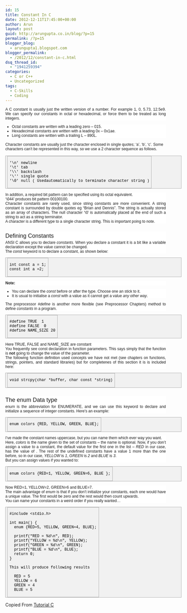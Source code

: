 ```yaml
---
id: 15
title: Constant In C
date: 2012-12-11T17:45:00+00:00
author: Arun
layout: post
guid: http://arungupta.co.in/blog/?p=15
permalink: /?p=15
blogger_blog:
  - arungupta1.blogspot.com
blogger_permalink:
  - /2012/12/constant-in-c.html
dsq_thread_id:
  - "1941259394"
categories:
  - C or C++
  - Uncategorized
tags:
  - C-Skills
  - Coding
---
```

<div style="background-color: white; font-family: verdana, helvetica, arial, sans-serif; font-size: 12px; text-align: justify;">
  A C constant is usually just the written version of a number. For example 1, 0, 5.73, 12.5e9. We can specify our constants in octal or hexadecimal, or force them to be treated as long integers.
</div>

<ul style="background-color: white; font-family: verdana, helvetica, arial, sans-serif; font-size: 12px; text-align: left;">
  <li>
    Octal constants are written with a leading zero &#8211; 015.
  </li>
  <li>
    Hexadecimal constants are written with a leading 0x &#8211; 0x1ae.
  </li>
  <li>
    Long constants are written with a trailing L &#8211; 890L.
  </li>
</ul>

<span style="background-color: white; font-family: verdana, helvetica, arial, sans-serif; font-size: 12px; text-align: left;">Character constants are usually just the character enclosed in single quotes; &#8216;a&#8217;, &#8216;b&#8217;, &#8216;c&#8217;. Some characters can&#8217;t be represented in this way, so we use a 2 character sequence as follows.</span>

<table style="background-color: #f1f1f1; border-bottom-color: rgb(170, 170, 170); border-bottom-style: solid; border-bottom-width: 1px; border-collapse: collapse; border-image: initial; border-left-color: rgb(170, 170, 170); border-left-style: solid; border-left-width: 1px; border-right-color: rgb(170, 170, 170); border-right-style: solid; border-right-width: 1px; border-top-color: rgb(170, 170, 170); border-top-style: solid; border-top-width: 1px; color: black; font-family: verdana, helvetica, arial, sans-serif; font-size: 12px; padding-left: 5px; text-align: left; vertical-align: top; width: 553px;">
  <tr>
    <td style="border-bottom-color: rgb(170, 170, 170); border-bottom-style: solid; border-bottom-width: 1px; border-collapse: collapse; border-image: initial; border-left-color: rgb(170, 170, 170); border-left-style: solid; border-left-width: 1px; border-right-color: rgb(170, 170, 170); border-right-style: solid; border-right-width: 1px; border-top-color: rgb(170, 170, 170); border-top-style: solid; border-top-width: 1px; margin-bottom: 0px; vertical-align: top;">
      <pre style="font-family: 'Courier New', monospace;">'\n' newline<br />'\t' tab<br />'\\' backslash<br />'\'' single quote<br />'\0' null ( Usedautomatically to terminate character string )<br /></pre>
    </td>
  </tr>
</table>

<div style="background-color: white; font-family: verdana, helvetica, arial, sans-serif; font-size: 12px; text-align: justify;">
  In addition, a required bit pattern can be specified using its octal equivalent.
</div>

<div style="background-color: white; font-family: verdana, helvetica, arial, sans-serif; font-size: 12px; text-align: justify;">
  &#8216;\044&#8217; produces bit pattern 00100100.
</div>

<div style="background-color: white; font-family: verdana, helvetica, arial, sans-serif; font-size: 12px; text-align: justify;">
  Character constants are rarely used, since string constants are more convenient. A string constant is surrounded by double quotes eg &#8220;Brian and Dennis&#8221;. The string is actually stored as an array of characters. The null character &#8216;\0&#8217; is automatically placed at the end of such a string to act as a string terminator.
</div>

<div style="background-color: white; font-family: verdana, helvetica, arial, sans-serif; font-size: 12px; text-align: justify;">
  A character is a different type to a single character string. This is important poing to note.
</div>

<h1 style="background-color: white; font-family: Helvetica, Arial, 'Liberation Sans', FreeSans, sans-serif; font-size: 18px; font-weight: normal; line-height: 1.5; margin-bottom: 0px; text-align: left;">
  Defining Constants
</h1>

<div style="background-color: white; font-family: verdana, helvetica, arial, sans-serif; font-size: 12px; text-align: justify;">
  ANSI C allows you to declare <em>constants</em>. When you declare a constant it is a bit like a variable declaration except the value cannot be changed.
</div>

<div style="background-color: white; font-family: verdana, helvetica, arial, sans-serif; font-size: 12px; text-align: justify;">
  The <i>const</i> keyword is to declare a constant, as shown below:
</div>

<table style="background-color: #f1f1f1; border-bottom-color: rgb(170, 170, 170); border-bottom-style: solid; border-bottom-width: 1px; border-collapse: collapse; border-image: initial; border-left-color: rgb(170, 170, 170); border-left-style: solid; border-left-width: 1px; border-right-color: rgb(170, 170, 170); border-right-style: solid; border-right-width: 1px; border-top-color: rgb(170, 170, 170); border-top-style: solid; border-top-width: 1px; color: black; font-family: verdana, helvetica, arial, sans-serif; font-size: 12px; padding-left: 5px; text-align: left; vertical-align: top; width: 553px;">
  <tr>
    <td style="border-bottom-color: rgb(170, 170, 170); border-bottom-style: solid; border-bottom-width: 1px; border-collapse: collapse; border-image: initial; border-left-color: rgb(170, 170, 170); border-left-style: solid; border-left-width: 1px; border-right-color: rgb(170, 170, 170); border-right-style: solid; border-right-width: 1px; border-top-color: rgb(170, 170, 170); border-top-style: solid; border-top-width: 1px; margin-bottom: 0px; vertical-align: top;">
      <pre style="font-family: 'Courier New', monospace;">int const a = 1;<br />const int a =2;<br /></pre>
    </td>
  </tr>
</table>

<div style="background-color: white; font-family: verdana, helvetica, arial, sans-serif; font-size: 12px; text-align: justify;">
  <b>Note:</b>
</div>

<ul style="background-color: white; font-family: verdana, helvetica, arial, sans-serif; font-size: 12px; text-align: left;">
  <li>
    You can declare the <i>const</i> before or after the type. Choose one an stick to it.
  </li>
  <li>
    It is usual to initialise a <i>const</i> with a value as it cannot get a value <em>any other way</em>.
  </li>
</ul>

<div style="background-color: white; font-family: verdana, helvetica, arial, sans-serif; font-size: 12px; text-align: justify;">
  The preprocessor <i>#define</i> is another more flexible (see Preprocessor Chapters) method to define <em>constants</em> in a program.
</div>

<table style="background-color: #f1f1f1; border-bottom-color: rgb(170, 170, 170); border-bottom-style: solid; border-bottom-width: 1px; border-collapse: collapse; border-image: initial; border-left-color: rgb(170, 170, 170); border-left-style: solid; border-left-width: 1px; border-right-color: rgb(170, 170, 170); border-right-style: solid; border-right-width: 1px; border-top-color: rgb(170, 170, 170); border-top-style: solid; border-top-width: 1px; color: black; font-family: verdana, helvetica, arial, sans-serif; font-size: 12px; padding-left: 5px; text-align: left; vertical-align: top; width: 553px;">
  <tr>
    <td style="border-bottom-color: rgb(170, 170, 170); border-bottom-style: solid; border-bottom-width: 1px; border-collapse: collapse; border-image: initial; border-left-color: rgb(170, 170, 170); border-left-style: solid; border-left-width: 1px; border-right-color: rgb(170, 170, 170); border-right-style: solid; border-right-width: 1px; border-top-color: rgb(170, 170, 170); border-top-style: solid; border-top-width: 1px; margin-bottom: 0px; vertical-align: top;">
      <pre style="font-family: 'Courier New', monospace;">#define TRUE  1<br />#define FALSE  0<br />#define NAME_SIZE 20<br /></pre>
    </td>
  </tr>
</table>

<div style="background-color: white; font-family: verdana, helvetica, arial, sans-serif; font-size: 12px; text-align: justify;">
  Here TRUE, FALSE and NAME_SIZE are constant
</div>

<div style="background-color: white; font-family: verdana, helvetica, arial, sans-serif; font-size: 12px; text-align: justify;">
  You frequently see const declaration in function parameters. This says simply that the function is <b>not</b> going to change the value of the parameter.
</div>

<div style="background-color: white; font-family: verdana, helvetica, arial, sans-serif; font-size: 12px; text-align: justify;">
  The following function definition used concepts we have not met (see chapters on functions, strings, pointers, and standard libraries) but for completenes of this section it is is included here:
</div>

<table style="background-color: #f1f1f1; border-bottom-color: rgb(170, 170, 170); border-bottom-style: solid; border-bottom-width: 1px; border-collapse: collapse; border-image: initial; border-left-color: rgb(170, 170, 170); border-left-style: solid; border-left-width: 1px; border-right-color: rgb(170, 170, 170); border-right-style: solid; border-right-width: 1px; border-top-color: rgb(170, 170, 170); border-top-style: solid; border-top-width: 1px; color: black; font-family: verdana, helvetica, arial, sans-serif; font-size: 12px; padding-left: 5px; text-align: left; vertical-align: top; width: 553px;">
  <tr>
    <td style="border-bottom-color: rgb(170, 170, 170); border-bottom-style: solid; border-bottom-width: 1px; border-collapse: collapse; border-image: initial; border-left-color: rgb(170, 170, 170); border-left-style: solid; border-left-width: 1px; border-right-color: rgb(170, 170, 170); border-right-style: solid; border-right-width: 1px; border-top-color: rgb(170, 170, 170); border-top-style: solid; border-top-width: 1px; margin-bottom: 0px; vertical-align: top;">
      <pre style="font-family: 'Courier New', monospace;">void strcpy(char *buffer, char const *string)<br /></pre>
    </td>
  </tr>
</table>

<h1 style="background-color: white; font-family: Helvetica, Arial, 'Liberation Sans', FreeSans, sans-serif; font-size: 18px; font-weight: normal; line-height: 1.5; margin-bottom: 0px; text-align: left;">
  The enum Data type
</h1>

<div style="background-color: white; font-family: verdana, helvetica, arial, sans-serif; font-size: 12px; text-align: justify;">
  <i>enum</i> is the abbreviation for ENUMERATE, and we can use this keyword to declare and initialize a sequence of integer constants. Here&#8217;s an example:
</div>

<table style="background-color: #f1f1f1; border-bottom-color: rgb(170, 170, 170); border-bottom-style: solid; border-bottom-width: 1px; border-collapse: collapse; border-image: initial; border-left-color: rgb(170, 170, 170); border-left-style: solid; border-left-width: 1px; border-right-color: rgb(170, 170, 170); border-right-style: solid; border-right-width: 1px; border-top-color: rgb(170, 170, 170); border-top-style: solid; border-top-width: 1px; color: black; font-family: verdana, helvetica, arial, sans-serif; font-size: 12px; padding-left: 5px; text-align: left; vertical-align: top; width: 553px;">
  <tr>
    <td style="border-bottom-color: rgb(170, 170, 170); border-bottom-style: solid; border-bottom-width: 1px; border-collapse: collapse; border-image: initial; border-left-color: rgb(170, 170, 170); border-left-style: solid; border-left-width: 1px; border-right-color: rgb(170, 170, 170); border-right-style: solid; border-right-width: 1px; border-top-color: rgb(170, 170, 170); border-top-style: solid; border-top-width: 1px; margin-bottom: 0px; vertical-align: top;">
      <pre style="font-family: 'Courier New', monospace;">enum colors {RED, YELLOW, GREEN, BLUE};<br /></pre>
    </td>
  </tr>
</table>

<div style="background-color: white; font-family: verdana, helvetica, arial, sans-serif; font-size: 12px; text-align: justify;">
  I&#8217;ve made the constant names uppercase, but you can name them which ever way you want.
</div>

<div style="background-color: white; font-family: verdana, helvetica, arial, sans-serif; font-size: 12px; text-align: justify;">
  Here, <i>colors</i> is the name given to the set of constants &#8211; the name is optional. Now, if you don&#8217;t assign a value to a constant, the default value for the first one in the list &#8211; <i>RED</i> in our case, has the value of <i></i>. The rest of the undefined constants have a value 1 more than the one before, so in our case, <i>YELLOW</i> is <i>1</i>, <i>GREEN</i> is <i>2</i> and <i>BLUE</i> is <i>3</i>.
</div>

<div style="background-color: white; font-family: verdana, helvetica, arial, sans-serif; font-size: 12px; text-align: justify;">
  But you can assign values if you wanted to:
</div>

<table style="background-color: #f1f1f1; border-bottom-color: rgb(170, 170, 170); border-bottom-style: solid; border-bottom-width: 1px; border-collapse: collapse; border-image: initial; border-left-color: rgb(170, 170, 170); border-left-style: solid; border-left-width: 1px; border-right-color: rgb(170, 170, 170); border-right-style: solid; border-right-width: 1px; border-top-color: rgb(170, 170, 170); border-top-style: solid; border-top-width: 1px; color: black; font-family: verdana, helvetica, arial, sans-serif; font-size: 12px; padding-left: 5px; text-align: left; vertical-align: top; width: 553px;">
  <tr>
    <td style="border-bottom-color: rgb(170, 170, 170); border-bottom-style: solid; border-bottom-width: 1px; border-collapse: collapse; border-image: initial; border-left-color: rgb(170, 170, 170); border-left-style: solid; border-left-width: 1px; border-right-color: rgb(170, 170, 170); border-right-style: solid; border-right-width: 1px; border-top-color: rgb(170, 170, 170); border-top-style: solid; border-top-width: 1px; margin-bottom: 0px; vertical-align: top;">
      <pre style="font-family: 'Courier New', monospace;">enum colors {RED=1, YELLOW, GREEN=6, BLUE };<br /></pre>
    </td>
  </tr>
</table>

<div style="background-color: white; font-family: verdana, helvetica, arial, sans-serif; font-size: 12px; text-align: justify;">
  Now RED=1, YELLOW=2, GREEN=6 and BLUE=7.
</div>

<div style="background-color: white; font-family: verdana, helvetica, arial, sans-serif; font-size: 12px; text-align: justify;">
  The main advantage of <i>enum</i> is that if you don&#8217;t initialize your constants, each one would have a unique value. The first would be zero and the rest would then count upwards.
</div>

<div style="background-color: white; font-family: verdana, helvetica, arial, sans-serif; font-size: 12px; text-align: justify;">
  You can name your constants in a weird order if you really wanted&#8230;
</div>

<table style="background-color: #f1f1f1; border-bottom-color: rgb(170, 170, 170); border-bottom-style: solid; border-bottom-width: 1px; border-collapse: collapse; border-image: initial; border-left-color: rgb(170, 170, 170); border-left-style: solid; border-left-width: 1px; border-right-color: rgb(170, 170, 170); border-right-style: solid; border-right-width: 1px; border-top-color: rgb(170, 170, 170); border-top-style: solid; border-top-width: 1px; color: black; font-family: verdana, helvetica, arial, sans-serif; font-size: 12px; padding-left: 5px; text-align: left; vertical-align: top; width: 553px;">
  <tr>
    <td style="border-bottom-color: rgb(170, 170, 170); border-bottom-style: solid; border-bottom-width: 1px; border-collapse: collapse; border-image: initial; border-left-color: rgb(170, 170, 170); border-left-style: solid; border-left-width: 1px; border-right-color: rgb(170, 170, 170); border-right-style: solid; border-right-width: 1px; border-top-color: rgb(170, 170, 170); border-top-style: solid; border-top-width: 1px; margin-bottom: 0px; vertical-align: top;">
      <pre style="font-family: 'Courier New', monospace;">#include &lt;stdio.h><br /><br />int main() {<br />  enum {RED=5, YELLOW, GREEN=4, BLUE};<br /><br />  printf("RED = %d\n", RED);<br />  printf("YELLOW = %d\n", YELLOW);<br />  printf("GREEN = %d\n", GREEN);<br />  printf("BLUE = %d\n", BLUE);<br />  return 0;<br />}<br /><br />This will produce following results<br /><br />  RED = 5<br />  YELLOW = 6<br />  GREEN = 4<br />  BLUE = 5</pre>
    </td>
  </tr>
</table>

Copied From <a href="http://www.tutorialspoint.com/ansi_c/c_using_constants.htm" target="_blank">Tutorial C</a>